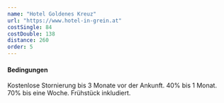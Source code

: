 ```yaml
---
name: "Hotel Goldenes Kreuz"
url: "https://www.hotel-in-grein.at"
costSingle: 84
costDouble: 138
distance: 260
order: 5
---
```


#### Bedingungen

Kostenlose Stornierung bis 3 Monate vor der Ankunft. 40% bis 1 Monat. 70% bis eine Woche. Frühstück inkludiert.
